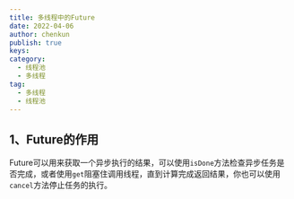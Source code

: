 ```yaml
---
title: 多线程中的Future
date: 2022-04-06 
author: chenkun
publish: true
keys:
category:
  - 线程池
  - 多线程
tag:
  - 多线程
  - 线程池
---
```


<!--more-->

## 1、Future的作用

Future可以用来获取一个异步执行的结果，可以使用`isDone`方法检查异步任务是否完成，或者使用`get`阻塞住调用线程，直到计算完成返回结果，你也可以使用`cancel`方法停止任务的执行。
